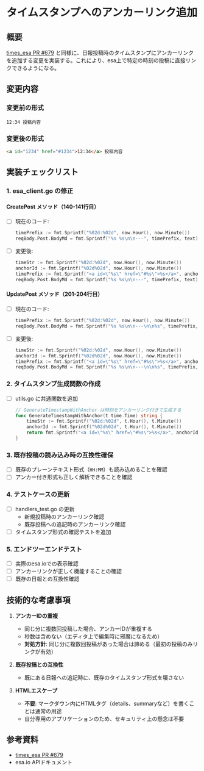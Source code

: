# タイムスタンプへのアンカーリンク追加

## 概要

[times_esa PR #679](https://github.com/syou6162/times_esa/pull/679) と同様に、日報投稿時のタイムスタンプにアンカーリンクを追加する変更を実装する。これにより、esa上で特定の時刻の投稿に直接リンクできるようになる。

## 変更内容

### 変更前の形式
```
12:34 投稿内容
```

### 変更後の形式
```html
<a id="1234" href="#1234">12:34</a> 投稿内容
```

## 実装チェックリスト

### 1. esa_client.go の修正

#### CreatePost メソッド（140-141行目）
- [ ] 現在のコード:
  ```go
  timePrefix := fmt.Sprintf("%02d:%02d", now.Hour(), now.Minute())
  reqBody.Post.BodyMd = fmt.Sprintf("%s %s\n\n---", timePrefix, text)
  ```
- [ ] 変更後:
  ```go
  timeStr := fmt.Sprintf("%02d:%02d", now.Hour(), now.Minute())
  anchorId := fmt.Sprintf("%02d%02d", now.Hour(), now.Minute())
  timePrefix := fmt.Sprintf("<a id=\"%s\" href=\"#%s\">%s</a>", anchorId, anchorId, timeStr)
  reqBody.Post.BodyMd = fmt.Sprintf("%s %s\n\n---", timePrefix, text)
  ```

#### UpdatePost メソッド（201-204行目）
- [ ] 現在のコード:
  ```go
  timePrefix := fmt.Sprintf("%02d:%02d", now.Hour(), now.Minute())
  reqBody.Post.BodyMd = fmt.Sprintf("%s %s\n\n---\n\n%s", timePrefix, text, existingPost.BodyMd)
  ```
- [ ] 変更後:
  ```go
  timeStr := fmt.Sprintf("%02d:%02d", now.Hour(), now.Minute())
  anchorId := fmt.Sprintf("%02d%02d", now.Hour(), now.Minute())
  timePrefix := fmt.Sprintf("<a id=\"%s\" href=\"#%s\">%s</a>", anchorId, anchorId, timeStr)
  reqBody.Post.BodyMd = fmt.Sprintf("%s %s\n\n---\n\n%s", timePrefix, text, existingPost.BodyMd)
  ```

### 2. タイムスタンプ生成関数の作成

- [ ] utils.go に共通関数を追加
  ```go
  // GenerateTimestampWithAnchor は時刻をアンカーリンク付きで生成する
  func GenerateTimestampWithAnchor(t time.Time) string {
      timeStr := fmt.Sprintf("%02d:%02d", t.Hour(), t.Minute())
      anchorId := fmt.Sprintf("%02d%02d", t.Hour(), t.Minute())
      return fmt.Sprintf("<a id=\"%s\" href=\"#%s\">%s</a>", anchorId, anchorId, timeStr)
  }
  ```

### 3. 既存投稿の読み込み時の互換性確保

- [ ] 既存のプレーンテキスト形式（`HH:MM`）も読み込めることを確認
- [ ] アンカー付き形式も正しく解析できることを確認

### 4. テストケースの更新

- [ ] handlers_test.go の更新
  - 新規投稿時のアンカーリンク確認
  - 既存投稿への追記時のアンカーリンク確認
- [ ] タイムスタンプ形式の確認テストを追加

### 5. エンドツーエンドテスト

- [ ] 実際のesa.ioでの表示確認
- [ ] アンカーリンクが正しく機能することの確認
- [ ] 既存の日報との互換性確認

## 技術的な考慮事項

1. **アンカーIDの重複**
   - 同じ分に複数回投稿した場合、アンカーIDが重複する
   - 秒数は含めない（エディタ上で編集時に邪魔になるため）
   - **対処方針**: 同じ分に複数回投稿があった場合は諦める（最初の投稿のみリンクが有効）

2. **既存投稿との互換性**
   - 既にある日報への追記時に、既存のタイムスタンプ形式を壊さない

3. **HTMLエスケープ**
   - **不要**: マークダウン内にHTMLタグ（details、summaryなど）を書くことは通常の用途
   - 自分専用のアプリケーションのため、セキュリティ上の懸念は不要

## 参考資料

- [times_esa PR #679](https://github.com/syou6162/times_esa/pull/679)
- esa.io APIドキュメント